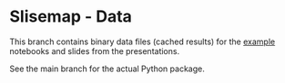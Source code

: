 # Slisemap - Data

This branch contains binary data files (cached results) for the [example](https://github.com/edahelsinki/slisemap/tree/main/examples) notebooks and slides from the presentations.

See the main branch for the actual Python package.
